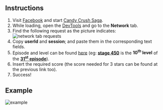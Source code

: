 ## Instructions ##
1. Visit [Facebook](https://facebook.com) and start [Candy Crush Saga](https://apps.facebook.com/candycrush/).
2. While loading, open the [DevTools](http://webmasters.stackexchange.com/questions/8525/how-to-open-the-javascript-console-in-different-browsers) and go to the **Network** tab.
3. Find the following request as the picture indicates: ![network tab requests](http://i.imgur.com/OCCPRQy.jpg)
4. Copy **userId** and **session**; and paste them in the corresponding text fields.
5. Episode and level can be found [here](http://candycrush.wikia.com/wiki/Candy_Crush_Saga_Wiki) (eg: **[stage 450](http://candycrush.wikia.com/wiki/Level_450)** is the **10<sup>th</sup> level** of the **[31<sup>st</sup> episode](http://candycrush.wikia.com/wiki/Butterscotch_Boulders)**).
6. Insert the required score (the score needed for 3 stars can be found at the previous link too).
7. Success!

## Example ##
![example](http://i.imgur.com/PF6xcYJ.jpg)
